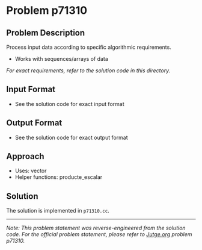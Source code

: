 # Problem p71310

## Problem Description

Process input data according to specific algorithmic requirements.
- Works with sequences/arrays of data

*For exact requirements, refer to the solution code in this directory.*

## Input Format

- See the solution code for exact input format

## Output Format

- See the solution code for exact output format

## Approach

- Uses: vector
- Helper functions: producte_escalar

## Solution

The solution is implemented in `p71310.cc`.

---

*Note: This problem statement was reverse-engineered from the solution code. For the official problem statement, please refer to [Jutge.org](https://jutge.org/) problem p71310.*
